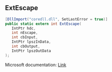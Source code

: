 ## ExtEscape

```csharp
[DllImport("coredll.dll", SetLastError = true)]
public static extern int ExtEscape(
   IntPtr hdc,
   int nEscape,
   int cbInput,
   IntPtr lpszInData,
   int cbOutput,
   IntPtr lpszOutData
);
```

Microsoft documentation: [Link](https://docs.microsoft.com/en-us/windows/win32/api/wingdi/nf-wingdi-extescape)
